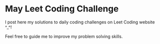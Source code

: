 # May Leet Coding Challenge
I post here my solutions to daily coding challenges on Leet Coding website ^_^!

Feel free to guide me to improve my problem solving skills.
